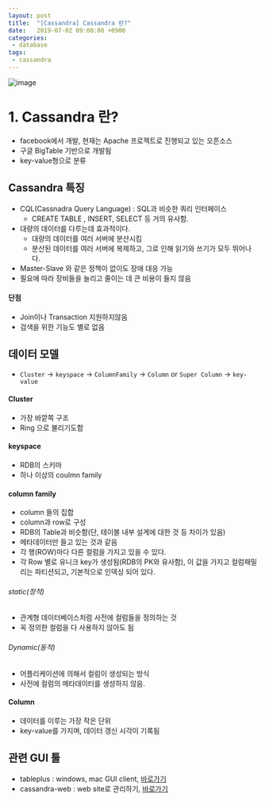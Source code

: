 ```yaml
---
layout: post
title:  "[Cassandra] Cassandra 란?"
date:   2019-07-02 09:00:00 +0900
categories:
 - database
tags: 
 - cassandra
---
```

![image](https://user-images.githubusercontent.com/13219787/59586546-29551900-911e-11e9-9eff-ff8961aeae1a.png)

# 1. Cassandra 란?
- facebook에서 개발, 현재는 Apache 프로젝트로 진행되고 있는 오픈소스
- 구글 BigTable 기반으로 개발됨
- key-value형으로 분류

## Cassandra 특징
- CQL(Cassnadra Query Language) : SQL과 비슷한 쿼리 인터페이스
    - CREATE TABLE , INSERT, SELECT 등 거의 유사함.
- 대량의 데이터를 다루는데 효과적이다.
    - 대량의 데이터를 여러 서버에 분산시킴
    - 분산된 데이터를 여러 서버에 복제하고, 그로 인해 읽기와 쓰기가 모두 뛰어나다.
- Master-Slave 와 같은 정책이 없이도 장애 대응 가능
- 필요에 따라 장비들을 늘리고 줄이는 데 큰 비용이 들지 않음

#### 단점
- Join이나 Transaction 지원하지않음
- 검색을 위한 기능도 별로 없음

## 데이터 모델
- `Cluster` -> `keyspace` -> `ColumnFamily` -> `Column` or `Super Column` -> `key-value`

#### Cluster
- 가장 바깥쪽 구조
- Ring 으로 불리기도함

#### keyspace
- RDB의 스키마
- 하나 이상의 coulmn family

#### column family
- column 들의 집합
- column과 row로 구성
- RDB의 Table과 비슷함(단, 테이블 내부 설계에 대한 것 등 차이가 있음)
- 메타데이터만 들고 있는 것과 같음
- 각 행(ROW)마다 다른 컬럼을 가지고 있을 수 있다.
- 각 Row 별로 유니크 key가 생성됨(RDB의 PK와 유사함), 이 값을 가지고 컬럼패밀리는 파티션되고, 기본적으로 인덱싱 되어 있다.

###### static(정적)
- 관계형 데이터베이스처럼 사전에 컬럼들을 정의하는 것
- 꼭 정의한 컬럼을 다 사용하지 않아도 됨

###### Dynamic(동적)
- 어플리케이션에 의해서 컬럼이 생성되는 방식
- 사전에 컬럼의 메타데이터를 생성하지 않음.

#### Column
- 데이터를 이루는 가장 작은 단위
- key-value를 가지며, 데이터 갱신 시각이 기록됨

## 관련 GUI 툴
- tableplus : windows, mac GUI client, [바로가기](https://tableplus.io/)
- cassandra-web : web site로 관리하기, [바로가기](https://github.com/avalanche123/cassandra-web)
